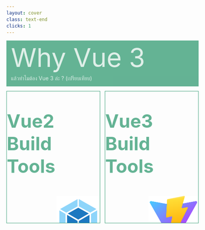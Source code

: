 ```yaml
---
layout: cover
class: text-end
clicks: 1
---
```


<PageNumber :page="$page" />

<div v-click="[0, 2]" class="custom-background-title">
  <p
    v-click="[0, 2]"
    v-motion
    :initial="{ x: -400 }"
    :enter="{ x: 0 }"
    :leave="{ x: 500 }"
    class="custom-title"
  >
    Why Vue 3
  </p>
  <p
    v-click="[0, 2]"
    v-motion
    :initial="{ x: -200 }"
    :enter="{ x: 0 }"
    :leave="{ x: 200 }"
    class="custom-sub-title"
  >
    แล้วทำไมต้อง Vue 3 ล่ะ ? (เปรียบเทียบ)
  </p>
</div>
<div class="custom-container">
  <div
    v-click="[1, 2]"
    v-motion
    :initial="{ x: -400 }"
    :enter="{ x: 0 }"
    :leave="{ x: 400 }"
    class="custom-height-box custom-border-box pa-3"
  >
    <p class="custom-title-list"> Vue2 Build Tools </p>
    <div class="mt-12">
      <div class="custom-direction-box">
        <img class="custom-webpack-img" src="/public/assets/Webpack.png">
      </div>
      <div class="mb-10">
        <p class="custom-subtitle-list"> Webpack </p>
        <p class="custom-content-list"> Webpack is module bundler </p>
      </div>
      <div class="mb-10">
        <p class="custom-subtitle-list"> หลักการทำงาน </p>
        <div class="custom-direction-box">
          <img class="custom-size-img" src="/public/assets/BundlerBase.png">
        </div>
        <p class="custom-content-list"> Bundle ทุก Module ก่อนแล้ว Start Dev Server </p>
      </div>
      <div class="mb-10">
        <p class="custom-subtitle-list"> Create Project </p>
        <div class="custom-direction-box">
          <img class="custom-wp-img" src="/public/assets/WebpackCreateProject.jpg">
        </div>
        <p class="custom-content-list"> Webpack ใช้เวลา Create Project รวม 47 วินาที  </p>
      </div>
      <div class="mb-10">
        <p class="custom-subtitle-list"> Run Project </p>
        <div class="custom-direction-box">
          <img style="width: 208px" src="/public/assets/WebpackRunProject.jpg">
        </div>
        <p class="custom-content-list"> Webpack ใช้เวลา Run Project รวม 4.675 วินาที  </p>
      </div>
      <div class="mb-10">
        <p class="custom-subtitle-list"> Build Project </p>
        <div class="custom-direction-box">
          <img style="width: 248px" src="/public/assets/WebpackBuildProject.jpg">
        </div>
        <p class="custom-content-list"> Webpack ใช้เวลา Build Project รวม 33.777 วินาที  </p>
      </div>
      <div class="mb-10">
        <p class="custom-subtitle-list"> Size Project Before Build </p>
        <div class="custom-direction-box">
          <img class="custom-size-img" src="/public/assets/WebpackBeforeBuild.jpg">
        </div>
        <p class="custom-content-list"> ก่อน Build ด้วย Webpack Project มีขนาด 109MB  </p>
      </div>
      <div class="mb-10">
        <p class="custom-subtitle-list"> Size Project After Build </p>
        <div class="custom-direction-box">
          <img class="custom-size-img" src="/public/assets/WebpackAfterBuild.jpg">
        </div>
        <p class="custom-content-list"> หลัง Build ด้วย Webpack Project มีขนาด 965KB  </p>
      </div>
      <div>
        <p class="custom-subtitle-list"> Graph ความนิยมบน Github </p>
        <div class="custom-direction-box">
          <img class="custom-size-img" src="/public/assets/WebpackVsVite.jpg">
        </div>
        <p class="custom-content-list"> ปี 2012 - 2024 ความนิยมมากกว่า 60.0k Github Star </p>
      </div>
    </div>
  </div>
  <div
    v-click="[1, 2]"
    v-motion
    :initial="{ x: -400 }"
    :enter="{ x: 0 }"
    :leave="{ x: 400 }"
    class="custom-height-box custom-border-box pa-3"
  >
    <p class="custom-title-list"> Vue3 Build Tools </p>
    <div class="mt-12">
      <div class="custom-direction-box">
        <img class="custom-vite-img" src="/public/assets/Vite.png">
      </div>
      <div class="mb-10">
        <p class="custom-subtitle-list"> Vite </p>
        <p class="custom-content-list mb-0"> Vite is frontend build tool </p>
      </div>
      <div class="mb-10">
        <p class="custom-subtitle-list"> หลักการทำงาน </p>
        <div class="custom-direction-box">
          <img class="custom-esmbase-img" src="/public/assets/ESMBase.png">
        </div>
        <p class="custom-content-list"> Start Dev Server แล้ว Bundle เฉพาะ Module ที่จำเป็น  </p>
      </div>
      <div class="mb-10">
        <p class="custom-subtitle-list"> Create Project </p>
        <div class="custom-direction-box">
          <img class="custom-size-img" src="/public/assets/ViteCreateProject.jpg">
        </div>
        <p class="custom-content-list"> Vite ใช้เวลา Create Project 0 วินาที </p>
      </div>
      <div class="mb-10">
        <p class="custom-subtitle-list"> Run Project </p>
        <div class="custom-direction-box">
          <img class="custom-size-img" src="/public/assets/ViteRunProject.jpg">
        </div>
        <p class="custom-content-list"> Vite ใช้เวลา Run Project 1.234 วินาที  </p>
      </div>
      <div class="mb-10">
        <p class="custom-subtitle-list"> Build Project </p>
        <div class="custom-direction-box">
          <img class="custom-size-img" src="/public/assets/ViteBuildProject.jpg">
        </div>
        <p class="custom-content-list"> Vite ใช้เวลา Build Project 1.40 วินาที </p>
      </div>
      <div class="mb-10">
        <p class="custom-subtitle-list"> Size Project Before Build </p>
        <div class="custom-direction-box">
          <img class="custom-size-img" src="/public/assets/ViteBeforeBuild.jpg">
        </div>
        <p class="custom-content-list"> ก่อน Build ด้วย Vite Project มีขนาด 69.6MB  </p>
      </div>
      <div class="mb-10">
        <p class="custom-subtitle-list"> Size Project After Build </p>
        <div class="custom-direction-box">
          <img class="custom-size-img" src="/public/assets/ViteAfterBuild.jpg">
        </div>
        <p class="custom-content-list"> หลัง Build ด้วย Vite Project มีขนาด 102KB  </p>
      </div>
      <div>
        <p class="custom-subtitle-list"> Graph ความนิยมบน Github </p>
        <div class="custom-direction-box">
          <img class="custom-size-img" src="/public/assets/WebpackVsVite.jpg">
        </div>
        <p class="custom-content-list"> ปี 2020 - 2024 ความนิยมมากกว่า 60.0k Github Star  </p>
      </div>
    </div>
  </div>
</div>

<style>
.slidev-layout {
  padding: 28px;
  background: #35485d;
  z-index: 3;
  ::-webkit-scrollbar {
    width: 4px !important;
    height: 4px !important;
  }
  ::-webkit-scrollbar-thumb {
    border-radius: 8px !important;
    background: grey !important;
  }
  ::-webkit-scrollbar-track {
    background: transparent !important;
  }
}
.custom-background-title {
  background-color: #3fa17b;
  padding: 12px;
  opacity: 0.8;
}
.custom-title {
  font-size: 68px;
  line-height: 4rem;
  margin: 0;
}
.custom-sub-title {
  margin-bottom: 0;
}
.custom-container {
  display: grid;
  grid-template-columns: 3fr 3fr;
  gap: 12px;
  padding-top: 12px;
}
.custom-height-box {
  max-height: 344px;
  min-height: 344px;
  height: 344px;
  overflow-y: auto;
  overflow-x: hidden;
}
.custom-border-box {
  border: 1px;
  border-style: solid;
  border-color: #3fa17b;
}
.custom-title-list {
  font-size: 48px !important;
  font-weight: bold;
  color: #3fa17b !important;
}
.custom-direction-box {
  display: flex;
  flex-direction: column;
  justify-content: end;
  align-items: end;
}
.custom-subtitle-list {
  font-weight: bold;
  color: #3fa17b !important;
}
.custom-webpack-img {
  width: 113px;
}
.custom-vite-img {
  width: 130px;
}
.custom-esmbase-img {
  width: 300px;
}
.custom-wp-img {
  width: 162px
}
.custom-size-img {
  width: 338px;
}
p {
  color: white !important;
  opacity: 0.8 !important;
}
</style>

<!--
อ่านตาม Slide
-->